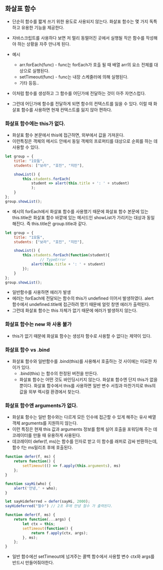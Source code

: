 ## 화살표 함수

- 단순히 함수를 짧게 쓰기 위한 용도로 사용되지 않는다. 화살표 함수는 몇 가지 독특하고 유용한 기능을 제공한다.
- 자바스크립트를 사용하다 보면 저 멀리 동떨어진 곳에서 실행될 작은 함수를 작성해야 하는 상황을 자주 만나게 된다.
- 예시

  - arr.forEach(func) - func는 forEach가 호출 될 때 배열 arr의 요소 전체를 대상으로 실행된다.
  - setTimeout(func) - func는 내장 스케줄러에 의해 실행된다.
  - 기타 등등..

- 이처럼 함수를 생성하고 그 함수를 어딘가에 전달하는 것이 아주 자연스럽다.
- 그런데 어딘가에 함수를 전달하게 되면 함수의 컨텍스트를 잃을 수 있다. 이럴 때 화살표 함수를 사용하면 현재 컨텍스트를 잃지 않아 편하다.

### 화살표 함수에는 this가 없다.

- 화살표 함수 본문에서 this에 접근하면, 외부에서 값을 가져온다.
- 이런특징은 객체의 메서드 안에서 동일 객체의 프로퍼티를 대상으로 순회를 하는 데 사용할 수 있다.

```Javascript
let group = {
    title: "1모둠",
    students: ["보라", "호진", "지민"],

    showList() {
        this.students.forEach(
            student => alert(this.title + ': ' + student)
            );
    }
};
group.showList();
```

- 예시의 forEach에서 화살표 함수를 사용했기 때문에 화살표 함수 본문에 있는 this.title은 화살표 함수 바깥에 있는 메서드인 showList가 가리키는 대상과 동일해진다. 즉 this.title은 group.title과 같다.

```Javascript
let group = {
    title: "1모둠",
    students: ["보라", "호진", "지민"],

    showList() {
        this.students.forEach(function(student){
                // TypeError
            alert(this.title + ': ' + student)
        });
    }
};
group.showList();
```

- 일반함수를 사용하면 에러가 발생
- 에러는 forEach에 전달되는 함수의 this가 undefined 이어서 발생하였다. alert 함수에서 undefined.title에 접근하려 했기 때문에 얼럿 창엔 에러가 출력된다.
- 그런데 화살표 함수는 this 자체가 없기 때문에 에러가 발생하지 않는다.

### 화살표 함수는 new 와 사용 불가

- this가 없기 때문에 화살표 함수는 생성자 함수로 사용할 수 없다는 제약이 있다.

### 화살표 함수 vs .bind

- 화살표 함수와 일반함수를 .bind(this)를 사용해서 호출하는 것 사이에는 미묘한 차이가 있다.
  - .bind(this) 는 함수의 한정된 버전을 만든다.
  - 화살표 함수는 어떤 것도 바인딩시키지 않는다. 화살표 함수엔 단지 this가 없을 뿐이다. 화살표 함수에서 this를 사용하면 일반 변수 서칭과 마찬가지로 this의 값을 외부 렉시컬 환경에서 찾는다.

### 화살표 함수엔 arguments가 없다.

- 화살표 함수는 일반 함수와는 다르게 모든 인수에 접근할 수 있게 해주는 유사 배열 객체 arguments를 지원하지 않는다.
- 이런 특징은 현재 this 값과 arguments 정보를 함께 실어 호출을 포워딩해 주는 데코레이터를 만들 때 유용하게 사용된다.
- 데코레이터 defer(f, ms)는 함수를 인자로 받고 이 함수를 래퍼로 감싸 반환하는데, 함수 f는 ms밀리초 후에 호출된다.

```Javascript
function defer(f, ms) {
    return function() {
        setTimeout(() => f.apply(this.arguments), ms)
    };
}

function sayHi(who) {
    alert('안녕,' + who);
}

let sayHideferred = defer(sayHi, 2000);
sayHideferred("철수") // 2초 후에 안녕 철수 가 출력된다.
```

```Javascript
function defer(f, ms) {
    return function(...args) {
        let ctx = this;
        setTimeout(function() {
            return f.apply(ctx, args);
        }, ms);
    };
}
```

- 일반 함수에선 setTimeout에 넘겨주는 콜백 함수에서 사용할 변수 ctx와 args를 반드시 만들어줘야한다.
